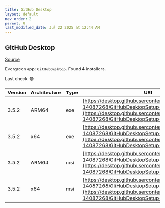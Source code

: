 ```yaml
---
title: GitHub Desktop
layout: default
nav_order: 2
parent: G
last_modified_date: Jul 22 2025 at 12:44 AM
---
```


## GitHub Desktop

[Source](https://desktop.github.com/)

Evergreen app: `GitHubDesktop`. Found **4** installers.

Last check: 🟢

| Version | Architecture | Type | URI                                                                                                                                                                                      |
| ------- | ------------ | ---- | ---------------------------------------------------------------------------------------------------------------------------------------------------------------------------------------- |
| 3.5.2   | ARM64        | exe  | [https://desktop.githubusercontent.com/releases/3.5.2-14087268/GitHubDesktopSetup-arm64.exe](https://desktop.githubusercontent.com/releases/3.5.2-14087268/GitHubDesktopSetup-arm64.exe) |
| 3.5.2   | x64          | exe  | [https://desktop.githubusercontent.com/releases/3.5.2-14087268/GitHubDesktopSetup-x64.exe](https://desktop.githubusercontent.com/releases/3.5.2-14087268/GitHubDesktopSetup-x64.exe)     |
| 3.5.2   | ARM64        | msi  | [https://desktop.githubusercontent.com/releases/3.5.2-14087268/GitHubDesktopSetup-arm64.msi](https://desktop.githubusercontent.com/releases/3.5.2-14087268/GitHubDesktopSetup-arm64.msi) |
| 3.5.2   | x64          | msi  | [https://desktop.githubusercontent.com/releases/3.5.2-14087268/GitHubDesktopSetup-x64.msi](https://desktop.githubusercontent.com/releases/3.5.2-14087268/GitHubDesktopSetup-x64.msi)     |
